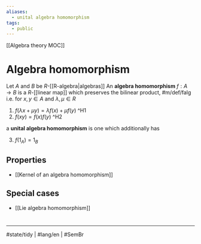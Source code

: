 ```yaml
---
aliases:
  - unital algebra homomorphism
tags:
  - public
---
```

[[Algebra theory MOC]]
# Algebra homomorphism

Let $A$ and $B$ be $R$-[[R-algebra|algebras]]
An **algebra homomorphism** $f : A \to B$ is a $R$-[[linear map]] which preserves the bilinear product, #m/def/falg 
i.e. for $x,y \in A$ and $\lambda,\mu \in R$
1. $f(\lambda x + \mu y)= \lambda f(x) + \mu f(y)$ ^H1
2. $f(xy)=f(x)f(y)$ ^H2

a **unital algebra homomorphism** is one which additionally has

3. $f(1_{A}) = 1_{B}$

## Properties

- [[Kernel of an algebra homomorphism]]

## Special cases

- [[Lie algebra homomorphism]]

#
---
#state/tidy  | #lang/en | #SemBr
